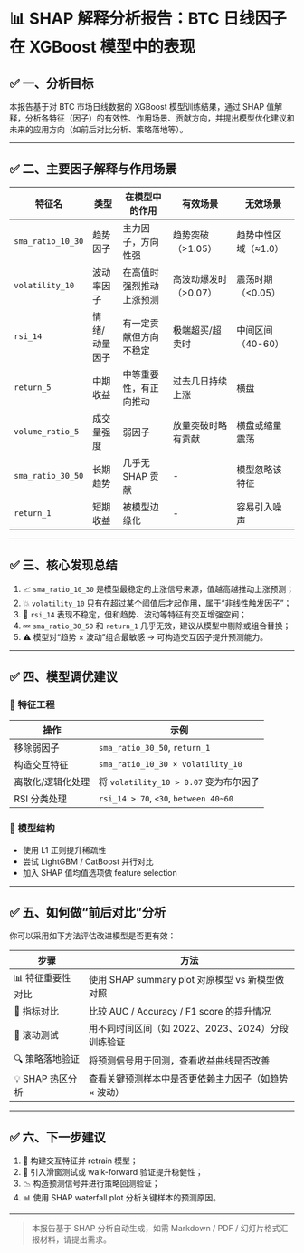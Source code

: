 
# 📊 SHAP 解释分析报告：BTC 日线因子在 XGBoost 模型中的表现

## ✅ 一、分析目标
本报告基于对 BTC 市场日线数据的 XGBoost 模型训练结果，通过 SHAP 值解释，分析各特征（因子）的有效性、作用场景、贡献方向，并提出模型优化建议和未来的应用方向（如前后对比分析、策略落地等）。

---

## ✅ 二、主要因子解释与作用场景

| 特征名 | 类型 | 在模型中的作用 | 有效场景 | 无效场景 |
|--------|------|----------------|----------|----------|
| `sma_ratio_10_30` | 趋势因子 | 主力因子，方向性强 | 趋势突破（>1.05） | 趋势中性区域（≈1.0） |
| `volatility_10` | 波动率因子 | 在高值时强烈推动上涨预测 | 高波动爆发时（>0.07） | 震荡时期（<0.05） |
| `rsi_14` | 情绪/动量因子 | 有一定贡献但方向不稳定 | 极端超买/超卖时 | 中间区间（40-60） |
| `return_5` | 中期收益 | 中等重要性，有正向推动 | 过去几日持续上涨 | 横盘 |
| `volume_ratio_5` | 成交量强度 | 弱因子 | 放量突破时略有贡献 | 横盘或缩量震荡 |
| `sma_ratio_30_50` | 长期趋势 | 几乎无 SHAP 贡献 | - | 模型忽略该特征 |
| `return_1` | 短期收益 | 被模型边缘化 | - | 容易引入噪声 |

---

## ✅ 三、核心发现总结

1. 📈 `sma_ratio_10_30` 是模型最稳定的上涨信号来源，值越高越推动上涨预测；
2. 💥 `volatility_10` 只有在超过某个阈值后才起作用，属于“非线性触发因子”；
3. 🔁 `rsi_14` 表现不稳定，但和趋势、波动等特征有交互增强空间；
4. 💤 `sma_ratio_30_50` 和 `return_1` 几乎无效，建议从模型中剔除或组合替换；
5. ⚠️ 模型对“趋势 × 波动”组合最敏感 → 可构造交互因子提升预测能力。

---

## ✅ 四、模型调优建议

### 🔧 特征工程

| 操作 | 示例 |
|------|------|
| 移除弱因子 | `sma_ratio_30_50`, `return_1` |
| 构造交互特征 | `sma_ratio_10_30 × volatility_10` |
| 离散化/逻辑化处理 | 将 `volatility_10 > 0.07` 变为布尔因子 |
| RSI 分类处理 | `rsi_14 > 70`, `<30`, `between 40~60` |

### 🧠 模型结构

- 使用 L1 正则提升稀疏性
- 尝试 LightGBM / CatBoost 并行对比
- 加入 SHAP 值均值选项做 feature selection

---

## ✅ 五、如何做“前后对比”分析

你可以采用如下方法评估改进模型是否更有效：

| 步骤 | 方法 |
|------|------|
| 📊 特征重要性对比 | 使用 SHAP summary plot 对原模型 vs 新模型做对照 |
| 🎯 指标对比 | 比较 AUC / Accuracy / F1 score 的提升情况 |
| 🧪 滚动测试 | 用不同时间区间（如 2022、2023、2024）分段训练验证 |
| 🔍 策略落地验证 | 将预测信号用于回测，查看收益曲线是否改善 |
| 💡 SHAP 热区分析 | 查看关键预测样本中是否更依赖主力因子（如趋势 × 波动） |

---

## ✅ 六、下一步建议

1. 🌱 构建交互特征并 retrain 模型；
2. 🧪 引入滑窗测试或 walk-forward 验证提升稳健性；
3. 📉 构造预测信号并进行策略回测验证；
4. 📊 使用 SHAP waterfall plot 分析关键样本的预测原因。

---

> 本报告基于 SHAP 分析自动生成，如需 Markdown / PDF / 幻灯片格式汇报材料，请提出需求。
